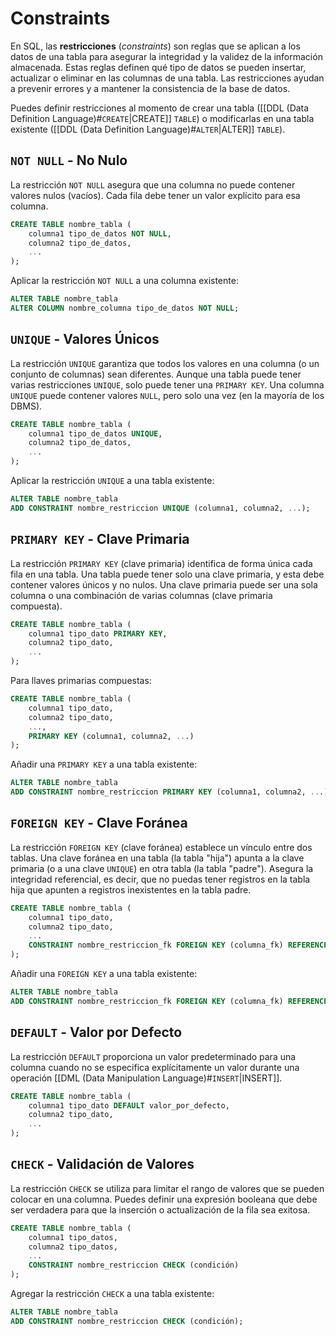 # Constraints

En SQL, las **restricciones** (_constraints_) son reglas que se aplican a los datos de una tabla para asegurar la integridad y la validez de la información almacenada. Estas reglas definen qué tipo de datos se pueden insertar, actualizar o eliminar en las columnas de una tabla. Las restricciones ayudan a prevenir errores y a mantener la consistencia de la base de datos.

Puedes definir restricciones al momento de crear una tabla ([[DDL (Data Definition Language)#`CREATE`|CREATE]] `TABLE`) o modificarlas en una tabla existente ([[DDL (Data Definition Language)#`ALTER`|ALTER]] `TABLE`).

## `NOT NULL` - No Nulo

La restricción `NOT NULL` asegura que una columna no puede contener valores nulos (vacíos). Cada fila debe tener un valor explícito para esa columna.

```sql
CREATE TABLE nombre_tabla (
    columna1 tipo_de_datos NOT NULL,
    columna2 tipo_de_datos,
    ...
);
```

Aplicar la restricción `NOT NULL` a una columna existente:

```sql
ALTER TABLE nombre_tabla
ALTER COLUMN nombre_columna tipo_de_datos NOT NULL;
```

## `UNIQUE` - Valores Únicos

La restricción `UNIQUE` garantiza que todos los valores en una columna (o un conjunto de columnas) sean diferentes. Aunque una tabla puede tener varias restricciones `UNIQUE`, solo puede tener una `PRIMARY KEY`. Una columna `UNIQUE` puede contener valores `NULL`, pero solo una vez (en la mayoría de los DBMS).

```sql
CREATE TABLE nombre_tabla (
    columna1 tipo_de_datos UNIQUE,
    columna2 tipo_de_datos,
    ...
);
```

Aplicar la restricción `UNIQUE` a una tabla existente:

```sql
ALTER TABLE nombre_tabla
ADD CONSTRAINT nombre_restriccion UNIQUE (columna1, columna2, ...);
```

## `PRIMARY KEY` - Clave Primaria

La restricción `PRIMARY KEY` (clave primaria) identifica de forma única cada fila en una tabla. Una tabla puede tener solo una clave primaria, y esta debe contener valores únicos y no nulos. Una clave primaria puede ser una sola columna o una combinación de varias columnas (clave primaria compuesta).

```sql
CREATE TABLE nombre_tabla (
    columna1 tipo_dato PRIMARY KEY,
    columna2 tipo_dato,
    ...
);
```

Para llaves primarias compuestas:

```sql
CREATE TABLE nombre_tabla (
    columna1 tipo_dato,
    columna2 tipo_dato,
    ...,
    PRIMARY KEY (columna1, columna2, ...)
);
```

Añadir una `PRIMARY KEY` a una tabla existente:

```sql
ALTER TABLE nombre_tabla
ADD CONSTRAINT nombre_restriccion PRIMARY KEY (columna1, columna2, ...);
```

## `FOREIGN KEY` - Clave Foránea

La restricción `FOREIGN KEY` (clave foránea) establece un vínculo entre dos tablas. Una clave foránea en una tabla (la tabla "hija") apunta a la clave primaria (o a una clave `UNIQUE`) en otra tabla (la tabla "padre"). Asegura la integridad referencial, es decir, que no puedas tener registros en la tabla hija que apunten a registros inexistentes en la tabla padre.

```sql
CREATE TABLE nombre_tabla (
    columna1 tipo_dato,
    columna2 tipo_dato,
    ...
    CONSTRAINT nombre_restriccion_fk FOREIGN KEY (columna_fk) REFERENCES tabla_referenciada(columna_referencia)
);
```

Añadir una `FOREIGN KEY` a una tabla existente:

```sql
ALTER TABLE nombre_tabla
ADD CONSTRAINT nombre_restriccion_fk FOREIGN KEY (columna_fk) REFERENCES tabla_referenciada(columna_referencia);
```

## `DEFAULT` - Valor por Defecto

La restricción `DEFAULT` proporciona un valor predeterminado para una columna cuando no se especifica explícitamente un valor durante una operación [[DML (Data Manipulation Language)#`INSERT`|INSERT]].

```sql
CREATE TABLE nombre_tabla (
    columna1 tipo_dato DEFAULT valor_por_defecto,
    columna2 tipo_dato,
    ...
);
```

## `CHECK` - Validación de Valores

La restricción `CHECK` se utiliza para limitar el rango de valores que se pueden colocar en una columna. Puedes definir una expresión booleana que debe ser verdadera para que la inserción o actualización de la fila sea exitosa.

```sql
CREATE TABLE nombre_tabla (
    columna1 tipo_datos,
    columna2 tipo_datos,
    ...
    CONSTRAINT nombre_restriccion CHECK (condición)
);
```

Agregar la restricción `CHECK` a una tabla existente:

```sql
ALTER TABLE nombre_tabla
ADD CONSTRAINT nombre_restriccion CHECK (condición);
```
